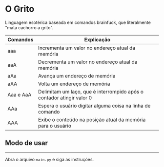 # O Grito
Linguagem esotérica baseada em comandos brainfuck, que literalmente "mata cachorro a grito".

| Comandos | Explicação |
|----------|----------|
|aaa|Incrementa um valor no endereço atual da memória|
|aaA|Decrementa um valor no endereço atual da memória|
|aAa|Avança um endereço de memória|
|aAA|Volta um endereço de memória|
|Aaa e AaA|Delimitam um laço, que é interrompido após o contador atingir valor 0|
|AAa|Espera o usuário digitar alguma coisa na linha de comando|
|AAA|Exibe o conteúdo na posição atual da memória para o usuário|

## Modo de usar
---
Abra o arquivo `main.py` e siga as instruções.